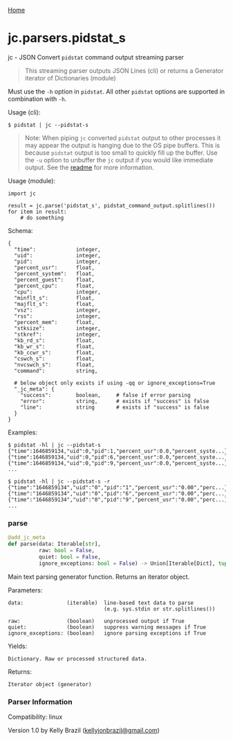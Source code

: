 [Home](https://kellyjonbrazil.github.io/jc/)
<a id="jc.parsers.pidstat_s"></a>

# jc.parsers.pidstat\_s

jc - JSON Convert `pidstat` command output streaming parser

> This streaming parser outputs JSON Lines (cli) or returns a Generator
  iterator of Dictionaries (module)

Must use the `-h` option in `pidstat`. All other `pidstat` options are
supported in combination with `-h`.

Usage (cli):

    $ pidstat | jc --pidstat-s

> Note: When piping `jc` converted `pidstat` output to other processes it
  may appear the output is hanging due to the OS pipe buffers. This is
  because `pidstat` output is too small to quickly fill up the buffer. Use
  the `-u` option to unbuffer the `jc` output if you would like immediate
  output. See the [readme](https://github.com/kellyjonbrazil/jc/tree/master#unbuffering-output)
  for more information.

Usage (module):

    import jc

    result = jc.parse('pidstat_s', pidstat_command_output.splitlines())
    for item in result:
        # do something

Schema:

    {
      "time":             integer,
      "uid":              integer,
      "pid":              integer,
      "percent_usr":      float,
      "percent_system":   float,
      "percent_guest":    float,
      "percent_cpu":      float,
      "cpu":              integer,
      "minflt_s":         float,
      "majflt_s":         float,
      "vsz":              integer,
      "rss":              integer,
      "percent_mem":      float,
      "stksize":          integer,
      "stkref":           integer,
      "kb_rd_s":          float,
      "kb_wr_s":          float,
      "kb_ccwr_s":        float,
      "cswch_s":          float,
      "nvcswch_s":        float,
      "command":          string,

      # below object only exists if using -qq or ignore_exceptions=True
      "_jc_meta": {
        "success":        boolean,     # false if error parsing
        "error":          string,      # exists if "success" is false
        "line":           string       # exists if "success" is false
      }
    }

Examples:

    $ pidstat -hl | jc --pidstat-s
    {"time":1646859134,"uid":0,"pid":1,"percent_usr":0.0,"percent_syste...}
    {"time":1646859134,"uid":0,"pid":6,"percent_usr":0.0,"percent_syste...}
    {"time":1646859134,"uid":0,"pid":9,"percent_usr":0.0,"percent_syste...}
    ...

    $ pidstat -hl | jc --pidstat-s -r
    {"time":"1646859134","uid":"0","pid":"1","percent_usr":"0.00","perc...}
    {"time":"1646859134","uid":"0","pid":"6","percent_usr":"0.00","perc...}
    {"time":"1646859134","uid":"0","pid":"9","percent_usr":"0.00","perc...}
    ...

<a id="jc.parsers.pidstat_s.parse"></a>

### parse

```python
@add_jc_meta
def parse(data: Iterable[str],
          raw: bool = False,
          quiet: bool = False,
          ignore_exceptions: bool = False) -> Union[Iterable[Dict], tuple]
```

Main text parsing generator function. Returns an iterator object.

Parameters:

    data:              (iterable)  line-based text data to parse
                                   (e.g. sys.stdin or str.splitlines())

    raw:               (boolean)   unprocessed output if True
    quiet:             (boolean)   suppress warning messages if True
    ignore_exceptions: (boolean)   ignore parsing exceptions if True

Yields:

    Dictionary. Raw or processed structured data.

Returns:

    Iterator object (generator)

### Parser Information
Compatibility:  linux

Version 1.0 by Kelly Brazil (kellyjonbrazil@gmail.com)
